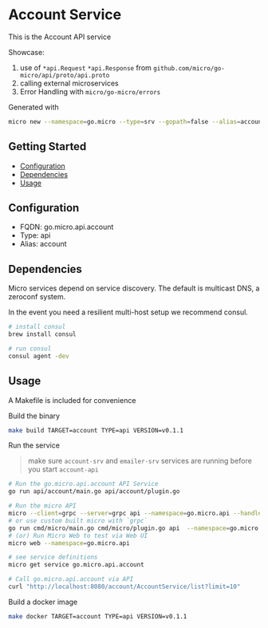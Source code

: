 # Account Service

This is the Account API service

Showcase:

1. use of `*api.Request` `*api.Response` from `github.com/micro/go-micro/api/proto/api.proto`
2. calling external microservices
3. Error Handling with `micro/go-micro/errors`

Generated with

```bash
micro new --namespace=go.micro --type=srv --gopath=false --alias=account srv/account
```

## Getting Started

- [Configuration](#configuration)
- [Dependencies](#dependencies)
- [Usage](#usage)

## Configuration

- FQDN: go.micro.api.account
- Type: api
- Alias: account

## Dependencies

Micro services depend on service discovery. The default is multicast DNS, a zeroconf system.

In the event you need a resilient multi-host setup we recommend consul.

```bash
# install consul
brew install consul

# run consul
consul agent -dev
```

## Usage

A Makefile is included for convenience

Build the binary

```bash
make build TARGET=account TYPE=api VERSION=v0.1.1
```

Run the service

> make sure `account-srv` and `emailer-srv` services are running before you start `account-api`

```bash
# Run the go.micro.api.account API Service
go run api/account/main.go api/account/plugin.go

# Run the micro API
micro --client=grpc --server=grpc api --namespace=go.micro.api --handler=api
# or use custom built micro with `grpc`
go run cmd/micro/main.go cmd/micro/plugin.go api  --namespace=go.micro.api --handler=api
# (or) Run Micro Web to test via Web UI
micro web --namespace=go.micro.api

# see service definitions
micro get service go.micro.api.account

# Call go.micro.api.account via API
curl "http://localhost:8080/account/AccountService/list?limit=10"
```

Build a docker image

```bash
make docker TARGET=account TYPE=api VERSION=v0.1.1
```
